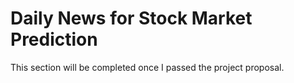 # Daily News for Stock Market Prediction

This section will be completed once I passed the project proposal. 
